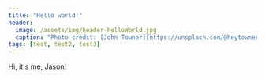 ```yaml
---
title: "Hello world!"
header:
  image: /assets/img/header-helloWorld.jpg
  caption: "Photo credit: [John Towner](https://unsplash.com/@heytowner?utm_source=unsplash&utm_medium=referral&utm_content=creditCopyText)"
tags: [test, test2, test3]
---
```

Hi, it's me, Jason!
